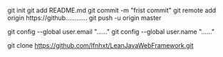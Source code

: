 git init
git add README.md
git commit -m "frist commit"
git remote add origin https://github............
git push -u origin master

git config --global user.email "......"
git config --global user.name "......"

git clone https://github.com/lfnhxt/LeanJavaWebFramework.git
